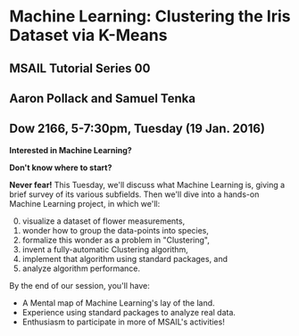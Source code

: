 # Machine Learning: Clustering the Iris Dataset via K-Means
## MSAIL Tutorial Series 00
## Aaron Pollack and Samuel Tenka
## Dow 2166, 5-7:30pm, Tuesday (19 Jan. 2016)

**Interested in Machine Learning?**

**Don't know where to start?**

**Never fear!** This Tuesday, we'll discuss what Machine Learning is,
giving a brief survey of its various subfields. Then we'll dive into
a hands-on Machine Learning project, in which we'll:

 0. visualize a dataset of flower measurements,
 1. wonder how to group the data-points into species,
 2. formalize this wonder as a problem in "Clustering",
 3. invent a fully-automatic Clustering algorithm,
 4. implement that algorithm using standard packages, and
 5. analyze algorithm performance.

By the end of our session, you'll have:

 * A Mental map of Machine Learning's lay of the land.
 * Experience using standard packages to analyze real data.
 * Enthusiasm to participate in more of MSAIL's activities!
